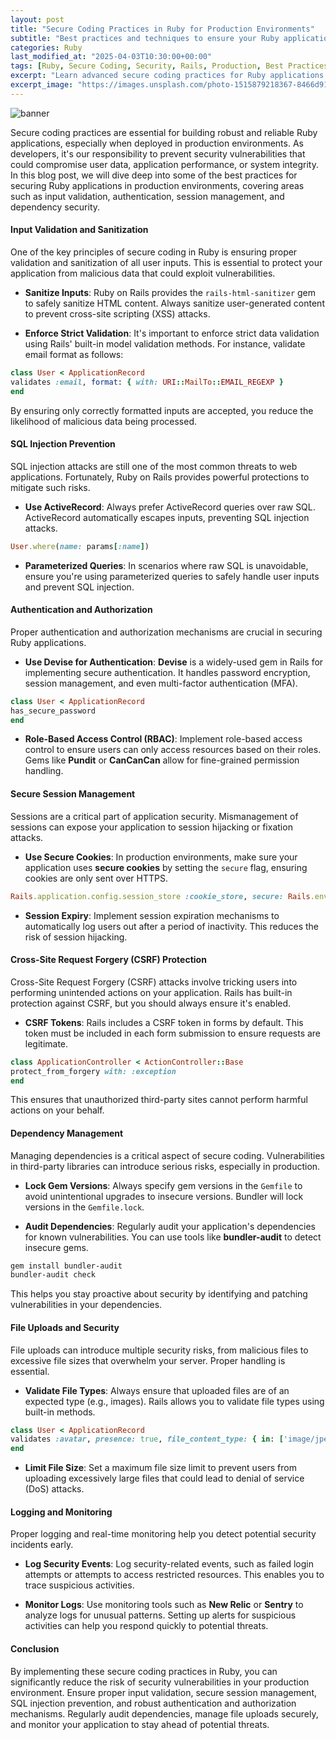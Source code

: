 ```yaml
---
layout: post
title: "Secure Coding Practices in Ruby for Production Environments"
subtitle: "Best practices and techniques to ensure your Ruby applications are secure in production"
categories: Ruby
last_modified_at: "2025-04-03T10:30:00+00:00"
tags: [Ruby, Secure Coding, Security, Rails, Production, Best Practices]
excerpt: "Learn advanced secure coding practices for Ruby applications to protect against vulnerabilities and ensure production-ready security."
excerpt_image: "https://images.unsplash.com/photo-1515879218367-8466d910aaa4"
---
```

![banner](https://images.unsplash.com/photo-1515879218367-8466d910aaa4)

Secure coding practices are essential for building robust and reliable Ruby applications, especially when deployed in production environments. As developers, it's our responsibility to prevent security vulnerabilities that could compromise user data, application performance, or system integrity. In this blog post, we will dive deep into some of the best practices for securing Ruby applications in production environments, covering areas such as input validation, authentication, session management, and dependency security.

#### Input Validation and Sanitization

One of the key principles of secure coding in Ruby is ensuring proper validation and sanitization of all user inputs. This is essential to protect your application from malicious data that could exploit vulnerabilities.

- **Sanitize Inputs**: Ruby on Rails provides the `rails-html-sanitizer` gem to safely sanitize HTML content. Always sanitize user-generated content to prevent cross-site scripting (XSS) attacks.

- **Enforce Strict Validation**: It's important to enforce strict data validation using Rails' built-in model validation methods. For instance, validate email format as follows:

```ruby
class User < ApplicationRecord
validates :email, format: { with: URI::MailTo::EMAIL_REGEXP }
end
```

By ensuring only correctly formatted inputs are accepted, you reduce the likelihood of malicious data being processed.

#### SQL Injection Prevention

SQL injection attacks are still one of the most common threats to web applications. Fortunately, Ruby on Rails provides powerful protections to mitigate such risks.

- **Use ActiveRecord**: Always prefer ActiveRecord queries over raw SQL. ActiveRecord automatically escapes inputs, preventing SQL injection attacks.

```ruby
User.where(name: params[:name])
```

- **Parameterized Queries**: In scenarios where raw SQL is unavoidable, ensure you're using parameterized queries to safely handle user inputs and prevent SQL injection.

#### Authentication and Authorization

Proper authentication and authorization mechanisms are crucial in securing Ruby applications.

- **Use Devise for Authentication**: **Devise** is a widely-used gem in Rails for implementing secure authentication. It handles password encryption, session management, and even multi-factor authentication (MFA).

```ruby
class User < ApplicationRecord
has_secure_password
end
```

- **Role-Based Access Control (RBAC)**: Implement role-based access control to ensure users can only access resources based on their roles. Gems like **Pundit** or **CanCanCan** allow for fine-grained permission handling.

#### Secure Session Management

Sessions are a critical part of application security. Mismanagement of sessions can expose your application to session hijacking or fixation attacks.

- **Use Secure Cookies**: In production environments, make sure your application uses **secure cookies** by setting the `secure` flag, ensuring cookies are only sent over HTTPS.

```ruby
Rails.application.config.session_store :cookie_store, secure: Rails.env.production?, httponly: true
```

- **Session Expiry**: Implement session expiration mechanisms to automatically log users out after a period of inactivity. This reduces the risk of session hijacking.

#### Cross-Site Request Forgery (CSRF) Protection

Cross-Site Request Forgery (CSRF) attacks involve tricking users into performing unintended actions on your application. Rails has built-in protection against CSRF, but you should always ensure it's enabled.

- **CSRF Tokens**: Rails includes a CSRF token in forms by default. This token must be included in each form submission to ensure requests are legitimate.

```ruby
class ApplicationController < ActionController::Base
protect_from_forgery with: :exception
end
```

This ensures that unauthorized third-party sites cannot perform harmful actions on your behalf.

#### Dependency Management

Managing dependencies is a critical aspect of secure coding. Vulnerabilities in third-party libraries can introduce serious risks, especially in production.

- **Lock Gem Versions**: Always specify gem versions in the `Gemfile` to avoid unintentional upgrades to insecure versions. Bundler will lock versions in the `Gemfile.lock`.

- **Audit Dependencies**: Regularly audit your application's dependencies for known vulnerabilities. You can use tools like **bundler-audit** to detect insecure gems.

```bash
gem install bundler-audit
bundler-audit check
```

This helps you stay proactive about security by identifying and patching vulnerabilities in your dependencies.

#### File Uploads and Security

File uploads can introduce multiple security risks, from malicious files to excessive file sizes that overwhelm your server. Proper handling is essential.

- **Validate File Types**: Always ensure that uploaded files are of an expected type (e.g., images). Rails allows you to validate file types using built-in methods.

```ruby
class User < ApplicationRecord
validates :avatar, presence: true, file_content_type: { in: ['image/jpeg', 'image/png'] }
end
```

- **Limit File Size**: Set a maximum file size limit to prevent users from uploading excessively large files that could lead to denial of service (DoS) attacks.

#### Logging and Monitoring

Proper logging and real-time monitoring help you detect potential security incidents early.

- **Log Security Events**: Log security-related events, such as failed login attempts or attempts to access restricted resources. This enables you to trace suspicious activities.

- **Monitor Logs**: Use monitoring tools such as **New Relic** or **Sentry** to analyze logs for unusual patterns. Setting up alerts for suspicious activities can help you respond quickly to potential threats.

#### Conclusion

By implementing these secure coding practices in Ruby, you can significantly reduce the risk of security vulnerabilities in your production environment. Ensure proper input validation, secure session management, SQL injection prevention, and robust authentication and authorization mechanisms. Regularly audit dependencies, manage file uploads securely, and monitor your application to stay ahead of potential threats.
